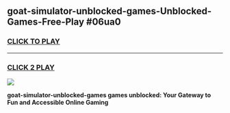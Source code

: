 
## goat-simulator-unblocked-games-Unblocked-Games-Free-Play #06ua0
<h3>
<a href="https://us.freeplayer.one?title=goat-simulator-unblocked-games&ref=9M">CLICK TO PLAY</a></h3>
<hr>

<h3>
<a href="https://us.freeplayer.one?title=goat-simulator-unblocked-games&ref=9M">CLICK 2 PLAY</a>
  
</h3>

<a href="https://us.freeplayer.one?title=goat-simulator-unblocked-games&ref=9M"><img src="https://clearcache.store/games.png"></a>


**goat-simulator-unblocked-games games unblocked: Your Gateway to Fun and Accessible Online Gaming**
